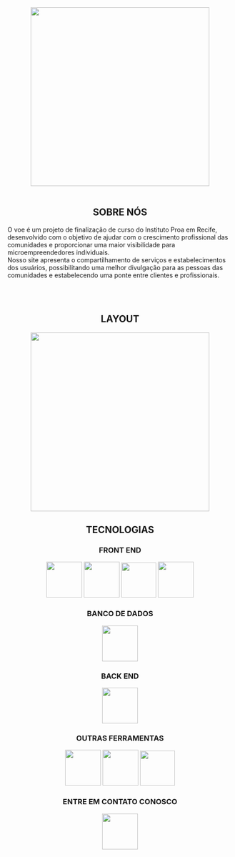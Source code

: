 <div align="center">
<img src="https://github.com/EmpresaVoe/VOE/blob/gh-pages/imgs/logo_padrao.png" width="400px">
</div>
 <br>
 <h2 align="center"> SOBRE NÓS </h2>
 <p> O voe é um projeto de finalização de curso do Instituto Proa em Recife, desenvolvido com o objetivo de ajudar com o crescimento profissional das comunidades e proporcionar uma maior visibilidade para microempreendedores individuais. <br> Nosso site apresenta o compartilhamento de serviços e estabelecimentos dos usuários, possibilitando uma melhor divulgação para as pessoas das comunidades e estabelecendo uma ponte entre clientes e profissionais.     <p>
  
 <br><br>
   <h2 styles= "color: #1877F2" align="center"> LAYOUT </h2>
   <div align="center">
<img src="https://github.com/EmpresaVoe/VOE/blob/gh-pages/imgs/layout.png" width="400px">
</div>

 <h2 align="center">TECNOLOGIAS </h2>
 
 <h3 align="center"> FRONT END </h3>
  <div align="center">
  <img src="https://github.com/EmpresaVoe/VOE/blob/gh-pages/imgs/logo_html.svg" width="80px">
  <img src="https://github.com/EmpresaVoe/VOE/blob/gh-pages/imgs/logo_css.svg" width="80px">
  <img src="https://github.com/EmpresaVoe/VOE/blob/gh-pages/imgs/logo_Js.svg" width="78px">
  <img src="https://github.com/EmpresaVoe/VOE/blob/gh-pages/imgs/logo_react.svg" width="80px">
  
   <h3 align="center"> BANCO DE DADOS </h3>
  <img src="https://github.com/EmpresaVoe/VOE/blob/gh-pages/imgs/bancoDados.svg" width="80px">

  <h3 align="center"> BACK END </h3>
  <img src="https://github.com/EmpresaVoe/VOE/blob/gh-pages/imgs/logo_back.svg" width="80px">
  
   <h3 align="center"> OUTRAS FERRAMENTAS </h3>
  <img src="https://github.com/EmpresaVoe/VOE/blob/gh-pages/imgs/photoshop_logo.svg" width="80px">
  <img src="https://github.com/EmpresaVoe/VOE/blob/gh-pages/imgs/logo_trello.svg" width="80px">
  <img src="https://github.com/EmpresaVoe/VOE/blob/gh-pages/imgs/logo_figma.svg" width="78px">
  
 <h3 align="center"> ENTRE EM CONTATO CONOSCO </h3> 
<div align="center">
<a href="https://linktr.ee/GrupoVoe"><img src="" width="80px"></a>
</div>
 
    
